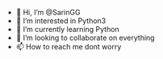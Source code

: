 - 👋 Hi, I’m @SarinGG
- 👀 I’m interested in Python3
- 🌱 I’m currently learning Python
- 💞️ I’m looking to collaborate on everything
- 📫 How to reach me dont worry

<!---
SarinGG/SarinGG is a ✨ special ✨ repository because its `README.md` (this file) appears on your GitHub profile.
You can click the Preview link to take a look at your changes.
--->
